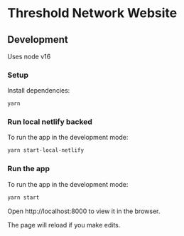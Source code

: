 # Threshold Network Website

## Development

Uses node v16

### Setup

Install dependencies:

```sh
yarn
```

### Run local netlify backed

To run the app in the development mode:

```sh
yarn start-local-netlify
```

### Run the app

To run the app in the development mode:

```sh
yarn start
```

Open http://localhost:8000 to view it in the browser.

The page will reload if you make edits.
